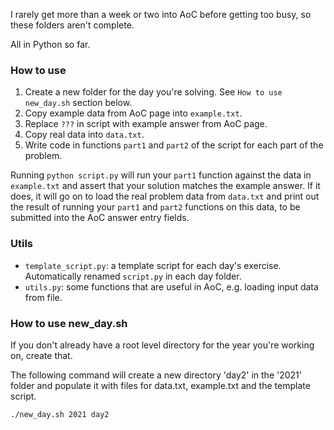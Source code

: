 I rarely get more than a week or two into AoC before getting too busy, so these folders aren't complete.

All in Python so far.

### How to use

1. Create a new folder for the day you're solving. See `How to use new_day.sh` section below.
2. Copy example data from AoC page into `example.txt`.
3. Replace `???` in script with example answer from AoC page.
4. Copy real data into `data.txt`.
5. Write code in functions `part1` and `part2` of the script for each part of the problem.

Running `python script.py` will run your `part1` function against the data in `example.txt` and assert that your solution matches the example answer. If it does, it will go on to load the real problem data from `data.txt` and print out the result of running your `part1` and `part2` functions on this data, to be submitted into the AoC answer entry fields.

### Utils

* `template_script.py`: a template script for each day's exercise. Automatically renamed `script.py` in each day folder.
* `utils.py`: some functions that are useful in AoC, e.g. loading input data from file.

### How to use new_day.sh

If you don't already have a root level directory for the year you're working on, create that.

The following command will create a new directory 'day2' in the '2021' folder and populate it with files for data.txt, example.txt and the template script.

`./new_day.sh 2021 day2`


